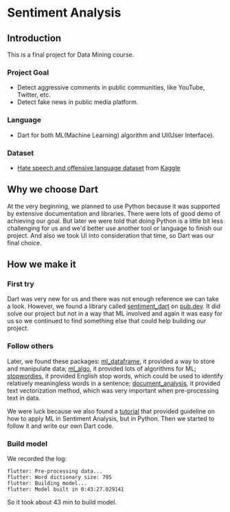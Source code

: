 # Sentiment Analysis

## Introduction

This is a final project for Data Mining course.

### Project Goal
- Detect aggressive comments in public communities, like YouTube, Twitter, etc.
- Detect fake news in public media platform.

### Language
- Dart for both ML(Machine Learning) algorithm and UI(User Interface).

### Dataset
- [Hate speech and offensive language dataset](https://www.kaggle.com/datasets/mrmorj/hate-speech-and-offensive-language-dataset) from [Kaggle](https://www.kaggle.com/)

## Why we choose Dart

At the very beginning, we planned to use Python because it was supported by extensive documentation and libraries. There were lots of good demo of achieving our goal.
But later we were told that doing Python is a little bit less challenging for us and we'd better use another tool or language to finish our project.
And also we took UI into consideration that time, so Dart was our final choice.

## How we make it

### First try
Dart was very new for us and there was not enough reference we can take a look. However, we found a library called [sentiment_dart](https://pub.dev/packages/sentiment_dart) on [pub.dev](https://pub.dev/packages). It did solve our project but not in a way that ML involved and again it was easy for us so we continued to find something else that could help building our project.

### Follow others
Later, we found these packages: [ml_dataframe](https://pub.dev/packages/ml_dataframe), it provided a way to store and manipulate data; [ml_algo](https://pub.dev/packages/ml_algo), it provided lots of algorithms for ML; [stopwordies](https://pub.dev/packages/stopwordies), it provided English stop words, which could be used to identify relatively meaningless words in a sentence; [document_analysis](https://pub.dev/packages/document_analysis), it provided text vectorization method, which was very important when pre-processing text in data.

We were luck because we also found a [tutorial](https://www.kaggle.com/code/ashokkumarpalivela/sentiment-analysis-with-machine-learning/notebook) that provided guideline on how to apply ML in Sentiment Analysis, but in Python.
Then we started to follow it and write our own Dart code.

### Build model
We recorded the log:
```
flutter: Pre-processing data...
flutter: Word dictionary size: 795
flutter: Building model...
flutter: Model built in 0:43:27.029141
```
So it took about 43 min to build model.
